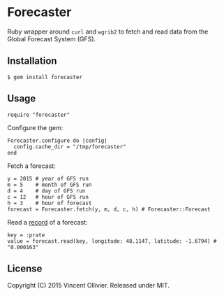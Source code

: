 Forecaster
==========

Ruby wrapper around `curl` and `wgrib2` to fetch and read data from the Global
Forecast System (GFS).


Installation
------------

    $ gem install forecaster


Usage
-----

    require "forecaster"

Configure the gem:

    Forecaster.configure do |config|
      config.cache_dir = "/tmp/forecaster"
    end

Fetch a forecast:

    y = 2015 # year of GFS run
    m = 5    # month of GFS run
    d = 4    # day of GFS run
    c = 12   # hour of GFS run
    h = 3    # hour of forecast
    forecast = Forecaster.fetch(y, m, d, c, h) # Forecaster::Forecast

Read a [record][1] of a forecast:

    key = :prate
    value = forecast.read(key, longitude: 48.1147, latitude: -1.6794) # "0.000163"

[1]: http://www.nco.ncep.noaa.gov/pmb/products/gfs/gfs_upgrade/gfs.t06z.pgrb2.0p25.f006.shtml


License
-------

Copyright (C) 2015 Vincent Ollivier. Released under MIT.

